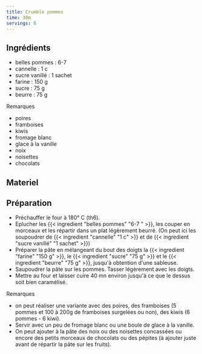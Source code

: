 ```yaml
---
title: Crumble pommes
time: 30m
servings: 6
---
```


## Ingrédients

* belles pommes : 6-7 
* cannelle : 1 c
* sucre vanillé : 1 sachet
* farine : 150 g
* sucre : 75 g
* beurre : 75 g

Remarques
* poires
* framboises
* kiwis
* fromage blanc
* glace à la vanille
* noix
* noisettes
* chocolats


## Materiel



## Préparation

* Préchauffer le four à 180° C (th6).
* Eplucher les {{< ingredient "belles pommes" "6-7 " >}}, les couper en morceaux et les répartir dans un plat légèrement beurré. (On peut ici les soupoudrer de {{< ingredient "cannelle" "1 c" >}} et de {{< ingredient "sucre vanillé" "1 sachet" >}})
* Préparer la pâte en mélangeant du bout des doigts la {{< ingredient "farine" "150 g" >}}, le {{< ingredient "sucre" "75 g" >}} et le {{< ingredient "beurre" "75 g" >}}, jusqu'à obtention d'une sableuse.
* Saupoudrer la pâte sur les pommes. Tasser légèrement avec les doigts.
* Mettre au four et laisser cuire 40 mn environ jusqu'à ce que le dessus soit bien caramélisé.

Remarques
* on peut réaliser une variante avec des poires, des framboises (5 pommes et 100 à 200g de framboises surgelées ou non), des kiwis (6 pommes - 6 kiwi).
* Servir avec un peu de fromage blanc ou une boule de glace à la vanille.
* On peut ajouter à la pâte des noix ou des noisettes concassées ou encore des petits morceaux de chocolats ou des pépites (à ajouter juste avant de répartir la pâte sur les fruits).


